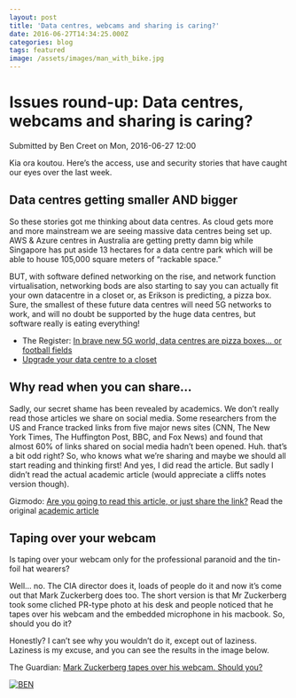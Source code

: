```yaml
---
layout: post
title: 'Data centres, webcams and sharing is caring?'
date: 2016-06-27T14:34:25.000Z
categories: blog
tags: featured
image: /assets/images/man_with_bike.jpg
---
```



# Issues round-up: Data centres, webcams and sharing is caring?

Submitted by Ben Creet on Mon, 2016-06-27 12:00

Kia ora koutou. Here’s the access, use and security stories that have caught our eyes over the last week.

## Data centres getting smaller AND bigger

So these stories got me thinking about data centres. As cloud gets more and more mainstream we are seeing massive data centres being set up. AWS & Azure centres in Australia are getting pretty damn big while Singapore has put aside 13 hectares for a data centre park which will be able to house 105,000 square meters of “rackable space.”

BUT, with software defined networking on the rise, and network function virtualisation, networking bods are also starting to say you can actually fit your own datacentre in a closet or, as Erikson is predicting, a pizza box. Sure, the smallest of these future data centres will need 5G networks to work, and will no doubt be supported by the huge data centres, but software really is eating everything!

* The Register: [In brave new 5G world, data centres are pizza boxes… or football fields](http://www.theregister.co.uk/2016/06/23/brave_new_5g_world_is_all_about_the_software_apparently/)
* [Upgrade your data centre to a closet](http://etherealmind.com/upgrade-your-data-centre-to-a-closet/)


## Why read when you can share…

Sadly, our secret shame has been revealed by academics. We don’t really read those articles we share on social media. Some researchers from the US and France tracked links from five major news sites (CNN, The New York Times, The Huffington Post, BBC, and Fox News) and found that almost 60% of links shared on social media hadn’t been opened. Huh. that’s a bit odd right? So, who knows what we’re sharing and maybe we should all start reading and thinking first! And yes, I did read the article. But sadly I didn’t read the actual academic article (would appreciate a cliffs notes version though).

Gizmodo: [Are you going to read this article, or just share the link?](http://gizmodo.com/are-you-going-to-read-this-story-or-just-share-the-lin-1782248314) Read the original [academic article](https://hal.inria.fr/hal-01281190/document)

## Taping over your webcam

Is taping over your webcam only for the professional paranoid and the tin-foil hat wearers?

Well… no. The CIA director does it, loads of people do it and now it’s come out that Mark Zuckerberg does too. The short version is that Mr Zuckerberg took some cliched PR-type photo at his desk and people noticed that he tapes over his webcam and the embedded microphone in his macbook. So, should you do it?

Honestly? I can’t see why you wouldn’t do it, except out of laziness. Laziness is my excuse, and you can see the results in the image below.

The Guardian: [Mark Zuckerberg tapes over his webcam. Should you?](https://www.theguardian.com/technology/2016/jun/22/mark-zuckerberg-tape-webcam-microphone-facebook)

[![BEN](https://internetnz.nz/sites/default/files/Bens%20comp.jpg)](https://internetnz.nz/sites/default/files/Bens%20comp.jpg)